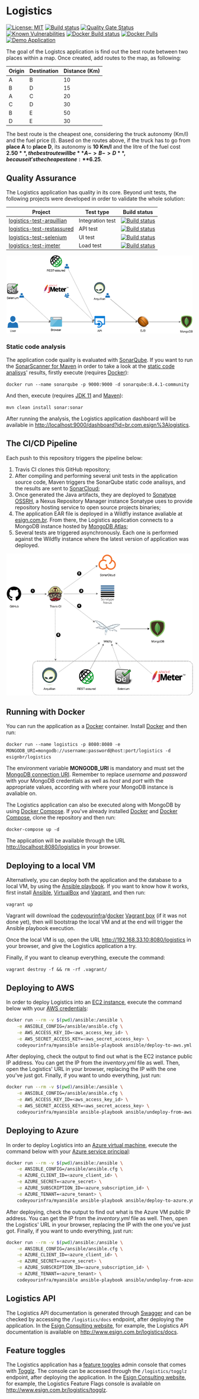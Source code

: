 # Logistics

[![License: MIT](https://img.shields.io/badge/License-MIT-yellow.svg)](https://opensource.org/licenses/MIT) [![Build status](https://travis-ci.org/esign-consulting/logistics.svg?branch=master)](https://travis-ci.org/esign-consulting/logistics) [![Quality Gate Status](https://sonarcloud.io/api/project_badges/measure?project=br.com.esign%3Alogistics&metric=alert_status)](https://sonarcloud.io/summary/new_code?id=br.com.esign%3Alogistics) [![Known Vulnerabilities](https://snyk.io/test/github/esign-consulting/logistics/badge.svg)](https://snyk.io/test/github/esign-consulting/logistics) [![Docker Build status](https://img.shields.io/docker/cloud/build/esignbr/logistics.svg)](https://hub.docker.com/r/esignbr/logistics/builds) [![Docker Pulls](https://img.shields.io/docker/pulls/esignbr/logistics.svg)](https://hub.docker.com/r/esignbr/logistics) [![Demo Application](https://img.shields.io/website-up-down-green-red/http/www.esign.com.br/logistics.svg?label=demo)](http://www.esign.com.br/logistics)

The goal of the Logistcs application is find out the best route between two places within a map. Once created, add routes to the map, as following:

Origin | Destination | Distance (Km)
------ | ----------- | -------------
A | B | 10
B | D | 15
A | C | 20
C | D | 30
B | E | 50
D | E | 30

The best route is the cheapest one, considering the truck autonomy (Km/l) and the fuel price (l). Based on the routes above, if the truck has to go from **place A** to **place D**, its autonomy is **10 Km/l** and the litre of the fuel cost **$2.50**, the best route will be **A -> B -> D**, because it's the cheapest one: **$6.25**.

## Quality Assurance

The Logistics application has quality in its core. Beyond unit tests, the following projects were developed in order to validate the whole solution:

Project | Test type | Build status
------- | --------- | ------------
[logistics-test-arquillian](https://github.com/esign-consulting/logistics-test-arquillian) | Integration test | [![Build status](https://travis-ci.org/esign-consulting/logistics-test-arquillian.svg?branch=master)](https://travis-ci.org/esign-consulting/logistics-test-arquillian)
[logistics-test-restassured](https://github.com/esign-consulting/logistics-test-restassured) | API test | [![Build status](https://github.com/esign-consulting/logistics-test-restassured/workflows/Java%20CI/badge.svg)](https://github.com/esign-consulting/logistics-test-restassured/actions?query=workflow%3A%22Java+CI%22)
[logistics-test-selenium](https://github.com/esign-consulting/logistics-test-selenium) | UI test | [![Build status](https://travis-ci.org/esign-consulting/logistics-test-selenium.svg?branch=master)](https://travis-ci.org/esign-consulting/logistics-test-selenium)
[logistics-test-jmeter](https://github.com/esign-consulting/logistics-test-jmeter) | Load test | [![Build status](https://travis-ci.org/esign-consulting/logistics-test-jmeter.svg?branch=master)](https://travis-ci.org/esign-consulting/logistics-test-jmeter)

![Logistics' tests](https://raw.githubusercontent.com/esign-consulting/logistics/master/logistics-tests.png)

### Static code analysis

The application code quality is evaluated with [SonarQube](https://www.sonarqube.org). If you want to run the [SonarScanner for Maven](https://docs.sonarqube.org/latest/analysis/scan/sonarscanner-for-maven) in order to take a look at the [static code analisys](https://en.wikipedia.org/wiki/Static_program_analysis)' results, firstly execute (requires [Docker](https://www.docker.com)):

`docker run --name sonarqube -p 9000:9000 -d sonarqube:8.4.1-community`

And then, execute (requires [JDK 11](https://openjdk.java.net/projects/jdk/11) and [Maven](https://maven.apache.org)):

`mvn clean install sonar:sonar`

After running the analysis, the Logistics application dashboard will be available in <http://localhost:9000/dashboard?id=br.com.esign%3Alogistics>.

## The CI/CD Pipeline

Each push to this repository triggers the pipeline below:

1. Travis CI clones this GitHub repository;
2. After compiling and performing several unit tests in the application source code, Maven triggers the SonarQube static code analisys, and the results are sent to [SonarCloud](https://sonarcloud.io);
3. Once generated the Java artifacts, they are deployed to [Sonatype OSSRH](https://oss.sonatype.org), a Nexus Repository Manager instance Sonatype uses to provide repository hosting service to open source projects binaries;
4. The application EAR file is deployed in a Wildfly instance avaliable at [esign.com.br](http://www.esign.com.br). From there, the Logistics application connects to a MongoDB instance hosted by [MongoDB Atlas](https://www.mongodb.com/cloud/atlas);
5. Several tests are triggered asynchronously. Each one is performed against the Wildfly instance where the latest version of application was deployed.

![Logistics' pipeline](https://raw.githubusercontent.com/esign-consulting/logistics/master/logistics-pipeline.png)

## Running with Docker

You can run the application as a [Docker](https://www.docker.com) container. Install [Docker](https://docs.docker.com/install) and then run:

`docker run --name logistics -p 8080:8080 -e MONGODB_URI=mongodb://username:password@host:port/logistics -d esignbr/logistics`

The environment variable **MONGODB_URI** is mandatory and must set the [MongoDB connection URI](https://docs.mongodb.com/manual/reference/connection-string). Remember to replace *username* and *password* with your MongoDB credentials as well as *host* and *port* with the appropriate values, according with where your MongoDB instance is avaliable on.

The Logistics application can also be executed along with MongoDB by using [Docker Compose](https://docs.docker.com/compose). If you've already installed [Docker](https://docs.docker.com/install) and [Docker Compose](https://docs.docker.com/compose/install), clone the repository and then run:

`docker-compose up -d`

The application will be available through the URL <http://localhost:8080/logistics> in your browser.

## Deploying to a local VM

Alternatively, you can deploy both the application and the database to a local VM, by using the [Ansible playbook](playbook.yml). If you want to know how it works, first install [Ansible](https://www.ansible.com), [VirtualBox](https://www.virtualbox.org) and [Vagrant](https://www.vagrantup.com), and then run:

`vagrant up`

Vagrant will download the [codeyourinfra](https://app.vagrantup.com/codeyourinfra)/[docker](https://app.vagrantup.com/codeyourinfra/boxes/docker) [Vagrant box](https://www.vagrantup.com/docs/boxes.html) (if it was not done yet), then will bootstrap the local VM and at the end will trigger the Ansible playbook execution.

Once the local VM is up, open the URL <http://192.168.33.10:8080/logistics> in your browser, and give the Logistics application a try.

Finally, if you want to cleanup everything, execute the command:

`vagrant destroy -f && rm -rf .vagrant/`

## Deploying to AWS

In order to deploy Logistics into an [EC2 instance](https://aws.amazon.com/ec2), execute the command below with your [AWS credentials](https://docs.aws.amazon.com/general/latest/gr/aws-sec-cred-types.html#access-keys-and-secret-access-keys):

```bash
docker run --rm -v $(pwd)/ansible:/ansible \
    -e ANSIBLE_CONFIG=/ansible/ansible.cfg \
    -e AWS_ACCESS_KEY_ID=<aws_access_key_id> \
    -e AWS_SECRET_ACCESS_KEY=<aws_secret_access_key> \
    codeyourinfra/myansible ansible-playbook ansible/deploy-to-aws.yml
```

After deploying, check the output to find out what is the EC2 instance public IP address. You can get the IP from the *inventory.yml* file as well. Then, open the Logistics' URL in your browser, replacing the IP with the one you've just got. Finally, if you want to undo everything, just run:

```bash
docker run --rm -v $(pwd)/ansible:/ansible \
    -e ANSIBLE_CONFIG=/ansible/ansible.cfg \
    -e AWS_ACCESS_KEY_ID=<aws_access_key_id> \
    -e AWS_SECRET_ACCESS_KEY=<aws_secret_access_key> \
    codeyourinfra/myansible ansible-playbook ansible/undeploy-from-aws.yml
```

## Deploying to Azure

In order to deploy Logistics into an [Azure virtual machine](https://azure.microsoft.com/en-us/services/virtual-machines), execute the command below with your [Azure service principal](https://docs.microsoft.com/en-us/cli/azure/create-an-azure-service-principal-azure-cli):

```bash
docker run --rm -v $(pwd)/ansible:/ansible \
    -e ANSIBLE_CONFIG=/ansible/ansible.cfg \
    -e AZURE_CLIENT_ID=<azure_client_id> \
    -e AZURE_SECRET=<azure_secret> \
    -e AZURE_SUBSCRIPTION_ID=<azure_subscription_id> \
    -e AZURE_TENANT=<azure_tenant> \
    codeyourinfra/myansible ansible-playbook ansible/deploy-to-azure.yml
```

After deploying, check the output to find out what is the Azure VM public IP address. You can get the IP from the *inventory.yml* file as well. Then, open the Logistics' URL in your browser, replacing the IP with the one you've just got. Finally, if you want to undo everything, just run:

```bash
docker run --rm -v $(pwd)/ansible:/ansible \
    -e ANSIBLE_CONFIG=/ansible/ansible.cfg \
    -e AZURE_CLIENT_ID=<azure_client_id> \
    -e AZURE_SECRET=<azure_secret> \
    -e AZURE_SUBSCRIPTION_ID=<azure_subscription_id> \
    -e AZURE_TENANT=<azure_tenant> \
    codeyourinfra/myansible ansible-playbook ansible/undeploy-from-azure.yml
```

## Logistics API

The Logistics API documentation is generated through [Swagger](https://swagger.io) and can be checked by accessing the `/logistics/docs` endpoint, after deploying the application. In the [Esign Consulting website](http://www.esign.com.br), for example, the Logistics API documentation is available on <http://www.esign.com.br/logistics/docs>.

## Feature toggles

The Logistics application has a [feature toggles](https://www.martinfowler.com/articles/feature-toggles.html) admin console that comes with [Togglz](https://www.togglz.org). The console can be accessed through the `/logistics/togglz` endpoint, after deploying the application. In the [Esign Consulting website](http://www.esign.com.br), for example, the Logistics Feature Flags console is available on <http://www.esign.com.br/logistics/togglz>.
